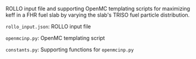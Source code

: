 ROLLO input file and supporting OpenMC templating scripts for maximizing keff
in a FHR fuel slab by varying the slab's TRISO fuel particle distribution.

`rollo_input.json`: ROLLO input file 

`openmcinp.py`: OpenMC templating script 

`constants.py`: Supporting functions for `openmcinp.py`
